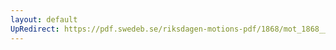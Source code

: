 ```yaml
---
layout: default
UpRedirect: https://pdf.swedeb.se/riksdagen-motions-pdf/1868/mot_1868__ak__00251/mot_1868__ak__00251_003.pdf
---
```

